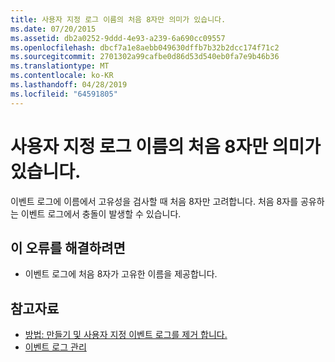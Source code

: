 ```yaml
---
title: 사용자 지정 로그 이름의 처음 8자만 의미가 있습니다.
ms.date: 07/20/2015
ms.assetid: db2a0252-9ddd-4e93-a239-6a690cc09557
ms.openlocfilehash: dbcf7a1e8aebb049630dffb7b32b2dcc174f71c2
ms.sourcegitcommit: 2701302a99cafbe0d86d53d540eb0fa7e9b46b36
ms.translationtype: MT
ms.contentlocale: ko-KR
ms.lasthandoff: 04/28/2019
ms.locfileid: "64591805"
---
```

# <a name="only-the-first-eight-characters-of-a-custom-log-name-are-significant"></a>사용자 지정 로그 이름의 처음 8자만 의미가 있습니다.
이벤트 로그에 이름에서 고유성을 검사할 때 처음 8자만 고려합니다. 처음 8자를 공유하는 이벤트 로그에서 충돌이 발생할 수 있습니다.  
  
## <a name="to-correct-this-error"></a>이 오류를 해결하려면  
  
- 이벤트 로그에 처음 8자가 고유한 이름을 제공합니다.  
  
## <a name="see-also"></a>참고자료

- [방법: 만들기 및 사용자 지정 이벤트 로그를 제거 합니다.](https://docs.microsoft.com/previous-versions/visualstudio/visual-studio-2008/49dwckkz(v=vs.90))
- [이벤트 로그 관리](https://docs.microsoft.com/previous-versions/visualstudio/visual-studio-2008/4f69axw4(v=vs.90))
